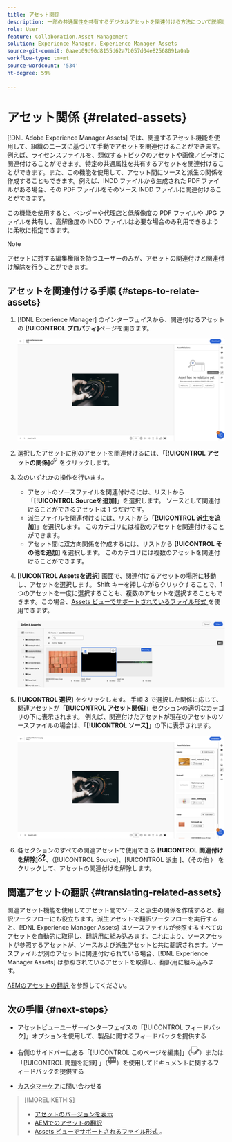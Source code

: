 ```yaml
---
title: アセット関係
description: 一部の共通属性を共有するデジタルアセットを関連付ける方法について説明します。また、アセット関係を使用して、デジタルアセット間にソースから派生した関係を作成します。
role: User
feature: Collaboration,Asset Management
solution: Experience Manager, Experience Manager Assets
source-git-commit: 0aaeb09d90d8155d62a7b057d04e82568091a0ab
workflow-type: tm+mt
source-wordcount: '534'
ht-degree: 59%

---
```


# アセット関係 {#related-assets}

[!DNL Adobe Experience Manager Assets] では、関連するアセット機能を使用して、組織のニーズに基づいて手動でアセットを関連付けることができます。例えば、ライセンスファイルを、類似するトピックのアセットや画像／ビデオに関連付けることができます。特定の共通属性を共有するアセットを関連付けることができます。また、この機能を使用して、アセット間にソースと派生の関係を作成することもできます。例えば、INDD ファイルから生成された PDF ファイルがある場合、その PDF ファイルをそのソース INDD ファイルに関連付けることができます。

この機能を使用すると、ベンダーや代理店と低解像度の PDF ファイルや JPG ファイルを共有し、高解像度の INDD ファイルは必要な場合のみ利用できるように柔軟に指定できます。

>[!NOTE]
>
>アセットに対する編集権限を持つユーザーのみが、アセットの関連付けと関連付け解除を行うことができます。

## アセットを関連付ける手順 {#steps-to-relate-assets}

1. [!DNL Experience Manager] のインターフェイスから、関連付けるアセットの **[!UICONTROL プロパティ]**&#x200B;ページを開きます。

   ![アセットのプロパティページを開きアセットを関連付ける](assets/asset-properties-relate-assets.png)

1. 選択したアセットに別のアセットを関連付けるには、「**[!UICONTROL アセットの関係]**![ アセットの関連付け ](assets/do-not-localize/link-relate.png) をクリックします。
1. 次のいずれかの操作を行います。

   * アセットのソースファイルを関連付けるには、リストから「**[!UICONTROL Sourceを追加]**」を選択します。 ソースとして関連付けることができるアセットは 1 つだけです。
   * 派生ファイルを関連付けるには、リストから「**[!UICONTROL 派生を追加]**」を選択します。 このカテゴリには複数のアセットを関連付けることができます。
   * アセット間に双方向関係を作成するには、リストから **[!UICONTROL その他を追加]** を選択します。 このカテゴリには複数のアセットを関連付けることができます。

1. **[!UICONTROL Assetsを選択]** 画面で、関連付けるアセットの場所に移動し、アセットを選択します。 Shift キーを押しながらクリックすることで、1 つのアセットを一度に選択することも、複数のアセットを選択することもできます。この場合、[Assets ビューでサポートされているファイル形式 ](supported-file-formats.md) を使用できます。

   ![ 関連アセットを追加 ](assets/add-related-asset.png)

1. **[!UICONTROL 選択]** をクリックします。 手順 3 で選択した関係に応じて、関連アセットが「**[!UICONTROL アセット関係]**」セクションの適切なカテゴリの下に表示されます。 例えば、関連付けたアセットが現在のアセットのソースファイルの場合は、「**[!UICONTROL ソース]**」の下に表示されます。

   ![Assets関係の例 ](assets/asset-relations-example.png)

1. 各セクションのすべての関連アセットで使用できる **[!UICONTROL 関連付けを解除]**![ アセットの関連付けを解除 ](assets/do-not-localize/link-unrelate-icon.png)、（[!UICONTROL Source]、[!UICONTROL &#x200B; 派生 &#x200B;]、（その他 ）  をクリックして、アセットの関連付けを解除します。

## 関連アセットの翻訳 {#translating-related-assets}

関連アセット機能を使用してアセット間でソースと派生の関係を作成すると、翻訳ワークフローにも役立ちます。派生アセットで翻訳ワークフローを実行すると、[!DNL Experience Manager Assets] はソースファイルが参照するすべてのアセットを自動的に取得し、翻訳用に組み込みます。これにより、ソースアセットが参照するアセットが、ソースおよび派生アセットと共に翻訳されます。ソースファイルが別のアセットに関連付けられている場合、[!DNL Experience Manager Assets] は参照されているアセットを取得し、翻訳用に組み込みます。

[AEMのアセットの翻訳 ](https://experienceleague.adobe.com/en/docs/experience-manager-cloud-service/content/assets/admin/translate-assets) を参照してください。

## 次の手順 {#next-steps}

* アセットビューユーザーインターフェイスの「[!UICONTROL フィードバック]」オプションを使用して、製品に関するフィードバックを提供する

* 右側のサイドバーにある「[!UICONTROL このページを編集]」（![ページを編集](assets/do-not-localize/edit-page.png)）または「[!UICONTROL 問題を記録] 」（![GitHub イシューを作成](assets/do-not-localize/github-issue.png)）を使用してドキュメントに関するフィードバックを提供する

* [カスタマーケア](https://experienceleague.adobe.com/ja?support-solution=General#support)に問い合わせる

>[!MORELIKETHIS]
>
>* [アセットのバージョンを表示](manage-organize.md#view-versions)
>* [AEMでのアセットの翻訳 ](https://experienceleague.adobe.com/en/docs/experience-manager-cloud-service/content/assets/admin/translate-assets)
>* [Assets ビューでサポートされるファイル形式 ](supported-file-formats.md)。
